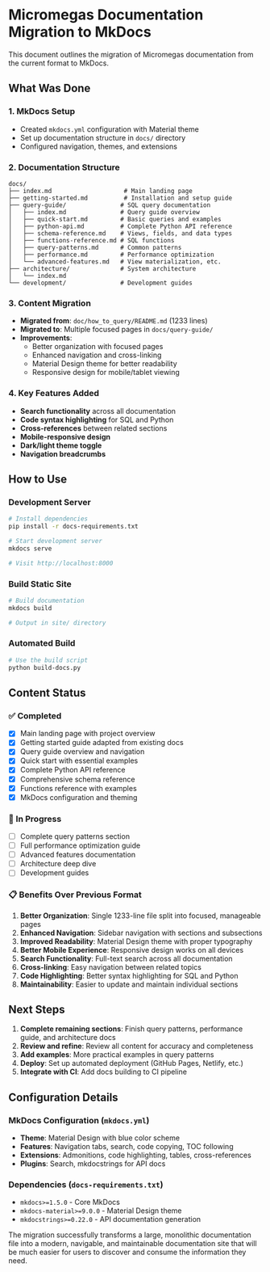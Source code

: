 # Micromegas Documentation Migration to MkDocs

This document outlines the migration of Micromegas documentation from the current format to MkDocs.

## What Was Done

### 1. MkDocs Setup
- Created `mkdocs.yml` configuration with Material theme
- Set up documentation structure in `docs/` directory
- Configured navigation, themes, and extensions

### 2. Documentation Structure
```
docs/
├── index.md                    # Main landing page
├── getting-started.md          # Installation and setup guide
├── query-guide/               # SQL query documentation
│   ├── index.md               # Query guide overview
│   ├── quick-start.md         # Basic queries and examples
│   ├── python-api.md          # Complete Python API reference
│   ├── schema-reference.md    # Views, fields, and data types
│   ├── functions-reference.md # SQL functions
│   ├── query-patterns.md      # Common patterns
│   ├── performance.md         # Performance optimization
│   └── advanced-features.md   # View materialization, etc.
├── architecture/              # System architecture
│   └── index.md
└── development/               # Development guides
```

### 3. Content Migration
- **Migrated from**: `doc/how_to_query/README.md` (1233 lines)
- **Migrated to**: Multiple focused pages in `docs/query-guide/`
- **Improvements**:
  - Better organization with focused pages
  - Enhanced navigation and cross-linking
  - Material Design theme for better readability
  - Responsive design for mobile/tablet viewing

### 4. Key Features Added
- **Search functionality** across all documentation
- **Code syntax highlighting** for SQL and Python
- **Cross-references** between related sections
- **Mobile-responsive design**
- **Dark/light theme toggle**
- **Navigation breadcrumbs**

## How to Use

### Development Server
```bash
# Install dependencies
pip install -r docs-requirements.txt

# Start development server
mkdocs serve

# Visit http://localhost:8000
```

### Build Static Site
```bash
# Build documentation
mkdocs build

# Output in site/ directory
```

### Automated Build
```bash
# Use the build script
python build-docs.py
```

## Content Status

### ✅ Completed
- [x] Main landing page with project overview
- [x] Getting started guide adapted from existing docs
- [x] Query guide overview and navigation
- [x] Quick start with essential examples
- [x] Complete Python API reference
- [x] Comprehensive schema reference
- [x] Functions reference with examples
- [x] MkDocs configuration and theming

### 🚧 In Progress
- [ ] Complete query patterns section
- [ ] Full performance optimization guide
- [ ] Advanced features documentation
- [ ] Architecture deep dive
- [ ] Development guides

### 📋 Benefits Over Previous Format

1. **Better Organization**: Single 1233-line file split into focused, manageable pages
2. **Enhanced Navigation**: Sidebar navigation with sections and subsections
3. **Improved Readability**: Material Design theme with proper typography
4. **Better Mobile Experience**: Responsive design works on all devices
5. **Search Functionality**: Full-text search across all documentation
6. **Cross-linking**: Easy navigation between related topics
7. **Code Highlighting**: Better syntax highlighting for SQL and Python
8. **Maintainability**: Easier to update and maintain individual sections

## Next Steps

1. **Complete remaining sections**: Finish query patterns, performance guide, and architecture docs
2. **Review and refine**: Review all content for accuracy and completeness  
3. **Add examples**: More practical examples in query patterns
4. **Deploy**: Set up automated deployment (GitHub Pages, Netlify, etc.)
5. **Integrate with CI**: Add docs building to CI pipeline

## Configuration Details

### MkDocs Configuration (`mkdocs.yml`)
- **Theme**: Material Design with blue color scheme
- **Features**: Navigation tabs, search, code copying, TOC following
- **Extensions**: Admonitions, code highlighting, tables, cross-references
- **Plugins**: Search, mkdocstrings for API docs

### Dependencies (`docs-requirements.txt`)
- `mkdocs>=1.5.0` - Core MkDocs
- `mkdocs-material>=9.0.0` - Material Design theme
- `mkdocstrings>=0.22.0` - API documentation generation

The migration successfully transforms a large, monolithic documentation file into a modern, navigable, and maintainable documentation site that will be much easier for users to discover and consume the information they need.
